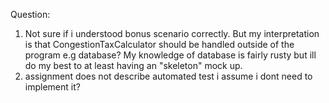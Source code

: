 Question:

1. Not sure if i understood bonus scenario correctly. But my interpretation is that CongestionTaxCalculator should be handled outside of the program e.g database? My knowledge of database is fairly rusty but ill do my best to at least having an "skeleton" mock up.
2. assignment does not describe automated test i assume i dont need to implement it?
